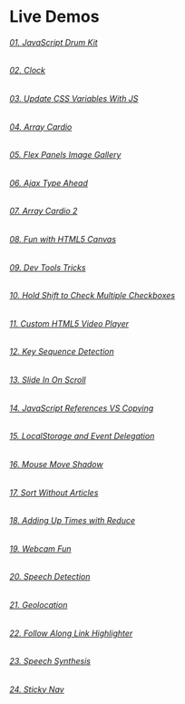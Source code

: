 # Live Demos

###### [01. JavaScript Drum Kit](https://mahbub.me/project/JavaScript-Projects/01.JavaScript-Drum-Kit/)
###### [02. Clock](https://mahbub.me/project/JavaScript-Projects/02.CSS+JS-Clock/)
###### [03. Update CSS Variables With JS](https://mahbub.me/project/JavaScript-Projects/03.Update-CSS-Variables-With-JS/)
###### [04. Array Cardio](https://mahbub.me/project/JavaScript-Projects/04.Array-Cardio-Day-1/)
###### [05. Flex Panels Image Gallery](https://mahbub.me/project/JavaScript-Projects/05.Flex-Panels-Image-Gallery/)
###### [06. Ajax Type Ahead](https://mahbub.me/project/JavaScript-Projects/06.Ajax-Type-Ahead/)
###### [07. Array Cardio 2](https://mahbub.me/project/JavaScript-Projects/07.Array-Cardio-Day-2/)
###### [08. Fun with HTML5 Canvas](https://mahbub.me/project/JavaScript-Projects/08.Fun-with-HTML5-Canvas/)
###### [09. Dev Tools Tricks](https://mahbub.me/project/JavaScript-Projects/09.Dev-Tools-Tricks/)
###### [10. Hold Shift to Check Multiple Checkboxes](https://mahbub.me/project/JavaScript-Projects/10.Hold-Shif-to-Check-Multiple-Checkboxes/)
###### [11. Custom HTML5 Video Player](https://mahbub.me/project/JavaScript-Projects/11.Custom-HTML5-Video-Player/)
###### [12. Key Sequence Detection](https://mahbub.me/project/JavaScript-Projects/12.Key-Sequence-Detection/)
###### [13. Slide In On Scroll](https://mahbub.me/project/JavaScript-Projects/13.Slide-In-On-Scroll/)
###### [14. JavaScript References VS Copying](https://mahbub.me/project/JavaScript-Projects/14.JavaScript-References-VS-Copying/)
###### [15. LocalStorage and Event Delegation](https://mahbub.me/project/JavaScript-Projects/15.LocalStorage-and-Event-Delegation/)
###### [16. Mouse Move Shadow](https://mahbub.me/project/JavaScript-Projects/16.Mouse-Move-Shadow/)
###### [17. Sort Without Articles](https://mahbub.me/project/JavaScript-Projects/17.Sort-Without-Articles/)
###### [18. Adding Up Times with Reduce](https://mahbub.me/project/JavaScript-Projects/18.Adding-Up-Times-with-Reduce/)
###### [19. Webcam Fun](https://mahbub.me/project/JavaScript-Projects/19.Webcam-Fun/)
###### [20. Speech Detection](https://mahbub.me/project/JavaScript-Projects/20.Speech-Dectection/)
###### [21. Geolocation](https://mahbub.me/project/JavaScript-Projects/21.Geolocation/)
###### [22. Follow Along Link Highlighter](https://mahbub.me/project/JavaScript-Projects/22.Follow-Along-Link-Highlighter/)
###### [23. Speech Synthesis](https://mahbub.me/project/JavaScript-Projects/23.Speech-Synthesis/)
###### [24. Sticky Nav](https://mahbub.me/project/JavaScript-Projects/24.Sticky-Nav/)